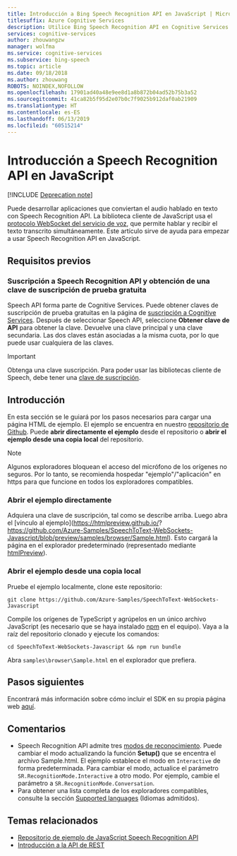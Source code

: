 ```yaml
---
title: Introducción a Bing Speech Recognition API en JavaScript | Microsoft Docs
titlesuffix: Azure Cognitive Services
description: Utilice Bing Speech Recognition API en Cognitive Services para desarrollar aplicaciones que conviertan continuamente el audio hablado en texto.
services: cognitive-services
author: zhouwangzw
manager: wolfma
ms.service: cognitive-services
ms.subservice: bing-speech
ms.topic: article
ms.date: 09/18/2018
ms.author: zhouwang
ROBOTS: NOINDEX,NOFOLLOW
ms.openlocfilehash: 17901ad40a48e9ee8d1a8b872b04ad52b75b3a52
ms.sourcegitcommit: 41ca82b5f95d2e07b0c7f9025b912daf0ab21909
ms.translationtype: HT
ms.contentlocale: es-ES
ms.lasthandoff: 06/13/2019
ms.locfileid: "60515214"
---
```

# <a name="get-started-with-the-speech-recognition-api-in-javascript"></a>Introducción a Speech Recognition API en JavaScript

[!INCLUDE [Deprecation note](../../../../includes/cognitive-services-bing-speech-api-deprecation-note.md)]

Puede desarrollar aplicaciones que conviertan el audio hablado en texto con Speech Recognition API. La biblioteca cliente de JavaScript usa el [protocolo WebSocket del servicio de voz](../API-Reference-REST/websocketprotocol.md), que permite hablar y recibir el texto transcrito simultáneamente. Este artículo sirve de ayuda para empezar a usar Speech Recognition API en JavaScript.

## <a name="prerequisites"></a>Requisitos previos

### <a name="subscribe-to-the-speech-recognition-api-and-get-a-free-trial-subscription-key"></a>Suscripción a Speech Recognition API y obtención de una clave de suscripción de prueba gratuita

Speech API forma parte de Cognitive Services. Puede obtener claves de suscripción de prueba gratuitas en la página de [suscripción a Cognitive Services](https://azure.microsoft.com/try/cognitive-services/). Después de seleccionar Speech API, seleccione **Obtener clave de API** para obtener la clave. Devuelve una clave principal y una clave secundaria. Las dos claves están asociadas a la misma cuota, por lo que puede usar cualquiera de las claves.

> [!IMPORTANT]
> Obtenga una clave suscripción. Para poder usar las bibliotecas cliente de Speech, debe tener una [clave de suscripción](https://azure.microsoft.com/try/cognitive-services/).

## <a name="get-started"></a>Introducción

En esta sección se le guiará por los pasos necesarios para cargar una página HTML de ejemplo. El ejemplo se encuentra en nuestro [repositorio de Github](https://github.com/Azure-Samples/SpeechToText-WebSockets-Javascript). Puede **abrir directamente el ejemplo** desde el repositorio o **abrir el ejemplo desde una copia local** del repositorio.

> [!NOTE]
> Algunos exploradores bloquean el acceso del micrófono de los orígenes no seguros. Por lo tanto, se recomienda hospedar "ejemplo"/"aplicación" en https para que funcione en todos los exploradores compatibles.

### <a name="open-the-sample-directly"></a>Abrir el ejemplo directamente

Adquiera una clave de suscripción, tal como se describe arriba. Luego abra el [vínculo al ejemplo](https://htmlpreview.github.io/? https://github.com/Azure-Samples/SpeechToText-WebSockets-Javascript/blob/preview/samples/browser/Sample.html). Esto cargará la página en el explorador predeterminado (representado mediante [htmlPreview](https://github.com/htmlpreview/htmlpreview.github.com)).

### <a name="open-the-sample-from-a-local-copy"></a>Abrir el ejemplo desde una copia local

Pruebe el ejemplo localmente, clone este repositorio:

```
git clone https://github.com/Azure-Samples/SpeechToText-WebSockets-Javascript
```

Compile los orígenes de TypeScript y agrúpelos en un único archivo JavaScript (es necesario que se haya instalado [npm](https://www.npmjs.com/) en el equipo). Vaya a la raíz del repositorio clonado y ejecute los comandos:

```
cd SpeechToText-WebSockets-Javascript && npm run bundle
```

Abra `samples\browser\Sample.html` en el explorador que prefiera.

## <a name="next-steps"></a>Pasos siguientes

Encontrará más información sobre cómo incluir el SDK en su propia página web [aquí](https://github.com/Azure-Samples/SpeechToText-WebSockets-Javascript).

## <a name="remarks"></a>Comentarios

- Speech Recognition API admite tres [modos de reconocimiento](../concepts.md#recognition-modes). Puede cambiar el modo actualizando la función **Setup()** que se encentra el archivo Sample.html. El ejemplo establece el modo en `Interactive` de forma predeterminada. Para cambiar el modo, actualice el parámetro `SR.RecognitionMode.Interactive` a otro modo. Por ejemplo, cambie el parámetro a `SR.RecognitionMode.Conversation`.
- Para obtener una lista completa de los exploradores compatibles, consulte la sección [Supported languages](../API-Reference-REST/supportedlanguages.md) (Idiomas admitidos).

## <a name="related-topics"></a>Temas relacionados

- [Repositorio de ejemplo de JavaScript Speech Recognition API](https://github.com/Azure-Samples/SpeechToText-WebSockets-Javascript)
- [Introducción a la API de REST](GetStartedREST.md)
